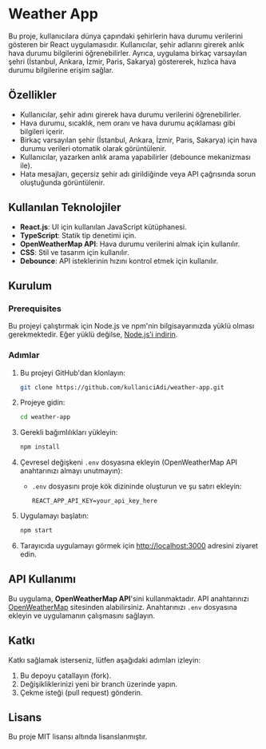 
# Weather App

Bu proje, kullanıcılara dünya çapındaki şehirlerin hava durumu verilerini gösteren bir React uygulamasıdır. Kullanıcılar, şehir adlarını girerek anlık hava durumu bilgilerini öğrenebilirler. Ayrıca, uygulama birkaç varsayılan şehri (İstanbul, Ankara, İzmir, Paris, Sakarya) göstererek, hızlıca hava durumu bilgilerine erişim sağlar.

## Özellikler
- Kullanıcılar, şehir adını girerek hava durumu verilerini öğrenebilirler.
- Hava durumu, sıcaklık, nem oranı ve hava durumu açıklaması gibi bilgileri içerir.
- Birkaç varsayılan şehir (İstanbul, Ankara, İzmir, Paris, Sakarya) için hava durumu verileri otomatik olarak görüntülenir.
- Kullanıcılar, yazarken anlık arama yapabilirler (debounce mekanizması ile).
- Hata mesajları, geçersiz şehir adı girildiğinde veya API çağrısında sorun oluştuğunda görüntülenir.

## Kullanılan Teknolojiler
- **React.js**: UI için kullanılan JavaScript kütüphanesi.
- **TypeScript**: Statik tip denetimi için.
- **OpenWeatherMap API**: Hava durumu verilerini almak için kullanılır.
- **CSS**: Stil ve tasarım için kullanılır.
- **Debounce**: API isteklerinin hızını kontrol etmek için kullanılır.

## Kurulum

### Prerequisites
Bu projeyi çalıştırmak için Node.js ve npm'nin bilgisayarınızda yüklü olması gerekmektedir. Eğer yüklü değilse, [Node.js'i indirin](https://nodejs.org/).

### Adımlar
1. Bu projeyi GitHub'dan klonlayın:
   ```bash
   git clone https://github.com/kullaniciAdi/weather-app.git
   ```

2. Projeye gidin:
   ```bash
   cd weather-app
   ```

3. Gerekli bağımlılıkları yükleyin:
   ```bash
   npm install
   ```

4. Çevresel değişkeni `.env` dosyasına ekleyin (OpenWeatherMap API anahtarınızı almayı unutmayın):
   - `.env` dosyasını proje kök dizininde oluşturun ve şu satırı ekleyin:
     ```
     REACT_APP_API_KEY=your_api_key_here
     ```

5. Uygulamayı başlatın:
   ```bash
   npm start
   ```

6. Tarayıcıda uygulamayı görmek için [http://localhost:3000](http://localhost:3000) adresini ziyaret edin.

## API Kullanımı

Bu uygulama, **OpenWeatherMap API**'sini kullanmaktadır. API anahtarınızı [OpenWeatherMap](https://openweathermap.org/) sitesinden alabilirsiniz. Anahtarınızı `.env` dosyasına ekleyin ve uygulamanın çalışmasını sağlayın.

## Katkı

Katkı sağlamak isterseniz, lütfen aşağıdaki adımları izleyin:

1. Bu depoyu çatallayın (fork).
2. Değişikliklerinizi yeni bir branch üzerinde yapın.
3. Çekme isteği (pull request) gönderin.

## Lisans

Bu proje MIT lisansı altında lisanslanmıştır.
